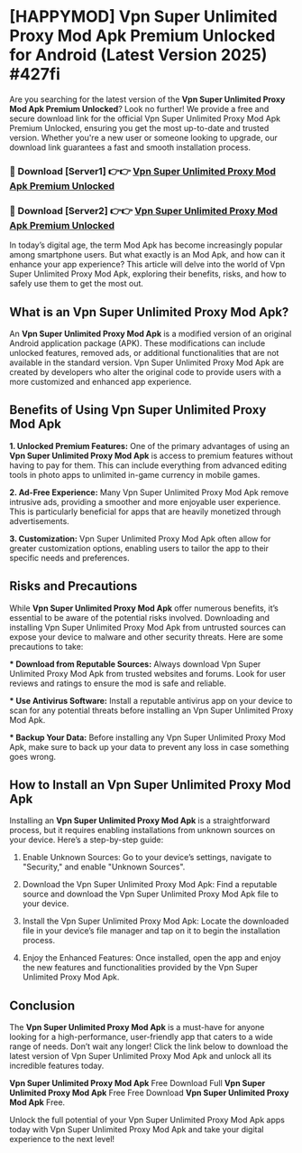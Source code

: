 # [HAPPYMOD] Vpn Super Unlimited Proxy Mod Apk Premium Unlocked for Android (Latest Version 2025) #427fi

Are you searching for the latest version of the <strong>Vpn Super Unlimited Proxy Mod Apk Premium Unlocked</strong>? Look no further! We provide a free and secure download link for the official Vpn Super Unlimited Proxy Mod Apk Premium Unlocked, ensuring you get the most up-to-date and trusted version. Whether you're a new user or someone looking to upgrade, our download link guarantees a fast and smooth installation process.


<h3>🔴 Download [Server1] 👉👉 <a href="https://appsnew.pages.dev?q=Vpn+Super+Unlimited+Proxy+Mod+Apk">Vpn Super Unlimited Proxy Mod Apk Premium Unlocked</a></h3>

<h3>🔴 Download [Server2] 👉👉 <a href="https://appsnew.pages.dev?q=Vpn+Super+Unlimited+Proxy+Mod+Apk">Vpn Super Unlimited Proxy Mod Apk Premium Unlocked</a></h3>


In today’s digital age, the term Mod Apk has become increasingly popular among smartphone users. But what exactly is an Mod Apk, and how can it enhance your app experience? This article will delve into the world of Vpn Super Unlimited Proxy Mod Apk, exploring their benefits, risks, and how to safely use them to get the most out.


<h2>What is an Vpn Super Unlimited Proxy Mod Apk?</h2>

An <strong>Vpn Super Unlimited Proxy Mod Apk</strong> is a modified version of an original Android application package (APK). These modifications can include unlocked features, removed ads, or additional functionalities that are not available in the standard version. Vpn Super Unlimited Proxy Mod Apk are created by developers who alter the original code to provide users with a more customized and enhanced app experience.


<h2>Benefits of Using Vpn Super Unlimited Proxy Mod Apk</h2>

<strong> 1. Unlocked Premium Features:</strong> One of the primary advantages of using an <strong>Vpn Super Unlimited Proxy Mod Apk</strong> is access to premium features without having to pay for them. This can include everything from advanced editing tools in photo apps to unlimited in-game currency in mobile games.

<strong> 2. Ad-Free Experience:</strong> Many Vpn Super Unlimited Proxy Mod Apk remove intrusive ads, providing a smoother and more enjoyable user experience. This is particularly beneficial for apps that are heavily monetized through advertisements.

<strong> 3. Customization:</strong> Vpn Super Unlimited Proxy Mod Apk often allow for greater customization options, enabling users to tailor the app to their specific needs and preferences.


<h2>Risks and Precautions</h2>

While <strong>Vpn Super Unlimited Proxy Mod Apk</strong> offer numerous benefits, it’s essential to be aware of the potential risks involved. Downloading and installing Vpn Super Unlimited Proxy Mod Apk from untrusted sources can expose your device to malware and other security threats. Here are some precautions to take:

<strong> * Download from Reputable Sources:</strong> Always download Vpn Super Unlimited Proxy Mod Apk from trusted websites and forums. Look for user reviews and ratings to ensure the mod is safe and reliable.

<strong> * Use Antivirus Software:</strong> Install a reputable antivirus app on your device to scan for any potential threats before installing an Vpn Super Unlimited Proxy Mod Apk.

<strong> * Backup Your Data:</strong> Before installing any Vpn Super Unlimited Proxy Mod Apk, make sure to back up your data to prevent any loss in case something goes wrong.


<h2>How to Install an Vpn Super Unlimited Proxy Mod Apk</h2>

Installing an <strong>Vpn Super Unlimited Proxy Mod Apk</strong> is a straightforward process, but it requires enabling installations from unknown sources on your device. Here’s a step-by-step guide:

 1. Enable Unknown Sources: Go to your device’s settings, navigate to "Security," and enable "Unknown Sources".

 2. Download the Vpn Super Unlimited Proxy Mod Apk: Find a reputable source and download the Vpn Super Unlimited Proxy Mod Apk file to your device.

 3. Install the Vpn Super Unlimited Proxy Mod Apk: Locate the downloaded file in your device’s file manager and tap on it to begin the installation process.

 4. Enjoy the Enhanced Features: Once installed, open the app and enjoy the new features and functionalities provided by the Vpn Super Unlimited Proxy Mod Apk.


<h2><strong>Conclusion</strong></h2>

The <strong>Vpn Super Unlimited Proxy Mod Apk</strong> is a must-have for anyone looking for a high-performance, user-friendly app that caters to a wide range of needs. Don’t wait any longer! Click the link below to download the latest version of Vpn Super Unlimited Proxy Mod Apk and unlock all its incredible features today.

<strong>Vpn Super Unlimited Proxy Mod Apk</strong> Free Download Full <strong>Vpn Super Unlimited Proxy Mod Apk</strong> Free Free Download <strong>Vpn Super Unlimited Proxy Mod Apk</strong> Free.

Unlock the full potential of your Vpn Super Unlimited Proxy Mod Apk apps today with Vpn Super Unlimited Proxy Mod Apk and take your digital experience to the next level!
